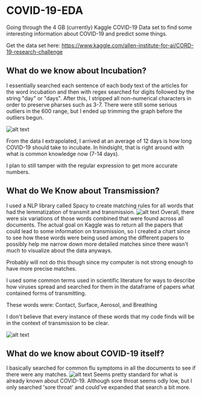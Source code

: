 # COVID-19-EDA
Going through the 4 GB (currently) Kaggle COVID-19 Data set to find some interesting information about COVID-19 and predict some things.

Get the data set here: https://www.kaggle.com/allen-institute-for-ai/CORD-19-research-challenge

## What do we know about Incubation?

I essentially searched each sentence of each body text of the articles for the word incubation and then with regex searched for digits followed by the string "day" or "days". After this, I stripped all non-numerical characters in order to preserve pharses such as 3-7. There were still some serious outliers in the 600 range, but I ended up trimming the graph before the outliers begun.

![alt text](https://github.com/jbofill10/COVID-19-EDA/blob/master/Charts/IncubHist.png)

From the data I extrapolated, I arrived at an average of 12 days is how long COVID-19 should take to incubate. In hindsight, that is right around with what is common knowledge now (7-14 days).  

I plan to still tamper with the regular expression to get more accurate numbers.

## What do We Know about Transmission?

I used a NLP library called Spacy to create matching rules for all words that had the lemmatization of transmit and transmission.
![alt text](https://github.com/jbofill10/COVID-19-EDA/blob/master/Charts/TransmissionFreq.png)
 Overall, there were six variations of those words combined that were found across all documents. The actual goal on Kaggle was to return all the papers that could lead to some information on transmission, so I created a chart since to see how these words were being used among the different papers to possibly help me narrow down more detailed matches since there wasn't much to visualize about the data anyways. 
 
Probably will not do this though since my computer is not strong enough to have more precise matches. 

I used some common terms used in scientific literature for ways to describe how viruses spread and searched for them in the dataframe of papers what contained forms of transmitting.

These words were: Contact, Surface, Aerosol, and Breathing

I don't believe that every instance of these words that my code finds will be in the context of transmission to be clear.

![alt text](https://github.com/jbofill10/COVID-19-EDA/blob/master/Charts/TransmissionMediums.png)

## What do we know about COVID-19 itself?
I basically searched for common flu symptoms in all the documents to see if there were any matches.
![alt text](https://github.com/jbofill10/COVID-19-EDA/blob/master/Charts/corona_symptoms.png)
Seems pretty standard for what is already known about COVID-19. Although sore throat seems odly low, but I only searched 'sore throat' and could've expanded that search a bit more.
